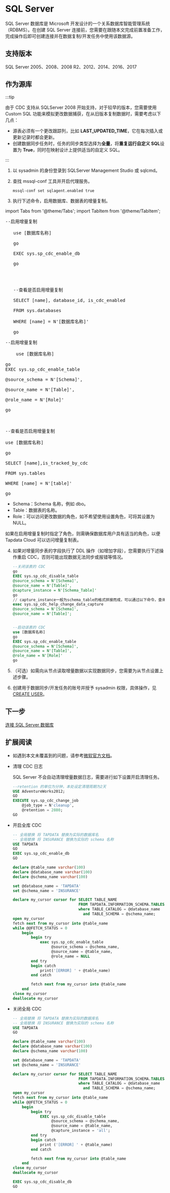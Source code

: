 # SQL Server

SQL Server 数据库是 Microsoft 开发设计的一个关系数据库智能管理系统（RDBMS）。在创建 SQL Server 连接前，您需要在跟随本文完成前置准备工作，完成操作后即可创建连接并在数据复制/开发任务中使用该数据源。

## 支持版本

SQL Server 2005、2008、2008 R2、2012、2014、2016、2017



## 作为源库

:::tip

由于 CDC 支持从 SQLServer 2008 开始支持，对于较早的版本，您需要使用 Custom SQL 功能来模拟更改数据捕获，在从旧版本复制数据时，需要考虑以下几点：

- 源表必须有一个更改跟踪列，比如 **LAST_UPDATED_TIME**，它在每次插入或更新记录时都会更新。
- 创建数据同步任务时，任务的同步类型选择为**全量**，将**重复运行自定义 SQL**设置为 **True**，同时在映射设计上提供适当的自定义 SQL。

:::

1. 以 sysadmin 的身份登录到 SQLServer Management Studio 或 sqlcmd。

2. 查找 mssql-conf 工具并开启代理服务。

   ```bash
   mssql-conf set sqlagent.enabled true
   ```

3. 执行下述命令，启用数据库、数据表的增量复制。

import Tabs from '@theme/Tabs';
import TabItem from '@theme/TabItem';

<Tabs className="unique-tabs">
    <TabItem value="dbcdc" label="为数据库启用增量复制" default>
    <pre>--启用增量复制<br />
   use [数据库名称]<br />
   go<br />
   EXEC sys.sp_cdc_enable_db<br />
   go
   <br />
   <br />
   --查看是否启用增量复制<br />
   SELECT [name], database_id, is_cdc_enabled<br />
   FROM sys.databases<br />
   WHERE [name] = N'[数据库名称]'<br />
   go</pre>
   </TabItem>
   <TabItem value="tablecdc" label="为数据表启用增量复制">
    <pre>--启用增量复制<br />
    use [数据库名称]<br />
go
EXEC sys.sp_cdc_enable_table<br />
@source_schema = N'[Schema]',<br />
@source_name = N'[Table]',<br />
@role_name = N'[Role]'<br />
go<br />
<br />
--查看是否启用增量复制<br />
use [数据库名称]<br />
go<br />
SELECT [name],is_tracked_by_cdc<br />
FROM sys.tables<br />
WHERE [name] = N'[table]'<br />
go</pre>
<ul>
<li>Schema：Schema 名称，例如 dbo。</li>
<li>Table：数据表的名称。</li>
<li>Role：可以访问更改数据的角色，如不希望使用设置角色，可将其设置为 NULL。</li>
</ul>
<p>如果在启用增量复制时指定了角色，则需确保数据库用户具有适当的角色，以便 Tapdata Cloud 可以访问增量复制表。</p>
   </TabItem>
  </Tabs>

4. 如果对增量同步表的字段执行了 DDL 操作（如增加字段），您需要执行下述操作重启 CDC，否则可能出现数据无法同步或报错等情况。

   ```sql
   --关闭该表的 CDC
   go
   EXEC sys.sp_cdc_disable_table
   @source_schema = N'[Schema]',
   @source_name = N'[Table]',
   @capture_instance = N'[Schema_Table]'
   go
   // capture_instance一般为schema_table的格式拼接而成，可以通过以下命令，查询实际的值
   exec sys.sp_cdc_help_change_data_capture
   @source_schema = N'[Schema]',
   @source_name = N'[Table]';
   
   
   --启动该表的 CDC
   use [数据库名称]
   go
   EXEC sys.sp_cdc_enable_table
   @source_schema = N'[Schema]',
   @source_name = N'[Table]',
   @role_name = N'[Role]'
   go
   ```

5. （可选）如需向从节点读取增量数据以实现数据同步，您需要为从节点设置上述步骤。

6. 创建用于数据同步/开发任务的账号并授予 sysadmin 权限，具体操作，见 [CREATE USER](https://docs.microsoft.com/zh-cn/sql/t-sql/statements/create-user-transact-sql?view=sql-server-2017)。



## 下一步

[连接 SQL Server 数据库](../../user-guide/connect-database/certified/connect-sqlserver.md)





## 扩展阅读

* 如遇到本文未覆盖到的问题，请参考[微软官方文档](https://docs.microsoft.com/en-us/sql/relational-databases/system-stored-procedures/change-data-capture-stored-procedures-transact-sql?view=sql-server-ver15)。

* 清理 CDC 日志

  SQL Server 不会自动清理增量数据日志，需要进行如下设置开启清理任务。

  ```sql
  --retention 的单位为分钟，本处设定清理周期为2天
  USE AdventureWorks2012;  
  GO  
  EXECUTE sys.sp_cdc_change_job   
      @job_type = N'cleanup',  
      @retention = 2880;  
  GO 
  ```

* 开启全库 CDC

  ```sql
  -- 全局替换 将 TAPDATA 替换为实际的数据库名
  -- 全局替换 将 INSURANCE 替换为实际的 schema 名称
  USE TAPDATA
  GO
  EXEC sys.sp_cdc_enable_db
  GO
  
  declare @table_name varchar(100)
  declare @database_name varchar(100)
  declare @schema_name varchar(100)
  
  set @database_name = 'TAPDATA'
  set @schema_name = 'INSURANCE'
  
  declare my_cursor cursor for SELECT TABLE_NAME
                               FROM TAPDATA.INFORMATION_SCHEMA.TABLES
                               where TABLE_CATALOG = @database_name
                                 and TABLE_SCHEMA = @schema_name;
  open my_cursor
  fetch next from my_cursor into @table_name
  while @@FETCH_STATUS = 0
      begin
          begin try
              exec sys.sp_cdc_enable_table
                   @source_schema = @schema_name,
                   @source_name = @table_name,
                   @role_name = NULL
          end try
          begin catch
              print('[ERROR] ' + @table_name)
          end catch
  
          fetch next from my_cursor into @table_name
      end
  close my_cursor
  deallocate my_cursor
  ```

* 关闭全局 CDC

  ```sql
  -- 全局替换 将 TAPDATA 替换为实际的数据库名
  -- 全局替换 将 INSURANCE 替换为实际的 schema 名称
  USE TAPDATA
  GO
  
  declare @table_name varchar(100)
  declare @database_name varchar(100)
  declare @schema_name varchar(100)
  
  set @database_name = 'TAPDATA'
  set @schema_name = 'INSURANCE'
  
  declare my_cursor cursor for SELECT TABLE_NAME
                               FROM TAPDATA.INFORMATION_SCHEMA.TABLES
                               where TABLE_CATALOG = @database_name
                                 and TABLE_SCHEMA = @schema_name;
  open my_cursor
  fetch next from my_cursor into @table_name
  while @@FETCH_STATUS = 0
      begin
          begin try
              EXEC sys.sp_cdc_disable_table
                   @source_schema = @schema_name,
                   @source_name = @table_name,
                   @capture_instance = 'all';
          end try
          begin catch
              print ('[ERROR] ' + @table_name)
          end catch
  
          fetch next from my_cursor into @table_name
      end
  close my_cursor
  deallocate my_cursor
  
  EXEC sys.sp_cdc_disable_db
  GO
  ```

  

